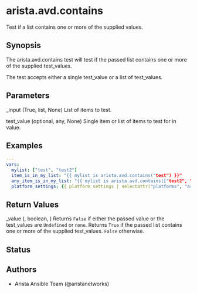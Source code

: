# arista.avd.contains

Test if a list contains one or more of the supplied values\.

## Synopsis

The arista\.avd\.contains test will test if the passed list contains one or more of the supplied test\_values\.

The test accepts either a single test\_value or a list of test\_values\.

## Parameters

  _input (True, list, None)
    List of items to test\.

  test_value (optional, any, None)
    Single item or list of items to test for in value\.

## Examples

```yaml
---
vars:
  mylist: ["test", "test2"]
  item_is_in_my_list: "{{ mylist is arista.avd.contains("test") }}"
  any_item_is_in_my_list: "{{ mylist is arista.avd.contains(["test2", "test3"]) }}"
  platform_settings: {{ platform_settings | selectattr("platforms", "arista.avd.contains", switch_platform) }}
```

## Return Values

  _value (, boolean, )
    Returns <code>False</code> if either the passed value or the test\_values are <code>Undefined</code> or <code>none</code>\.
    Returns <code>True</code> if the passed list contains one or more of the supplied test\_values\. <code>False</code> otherwise\.

## Status

## Authors

- Arista Ansible Team (@aristanetworks)
